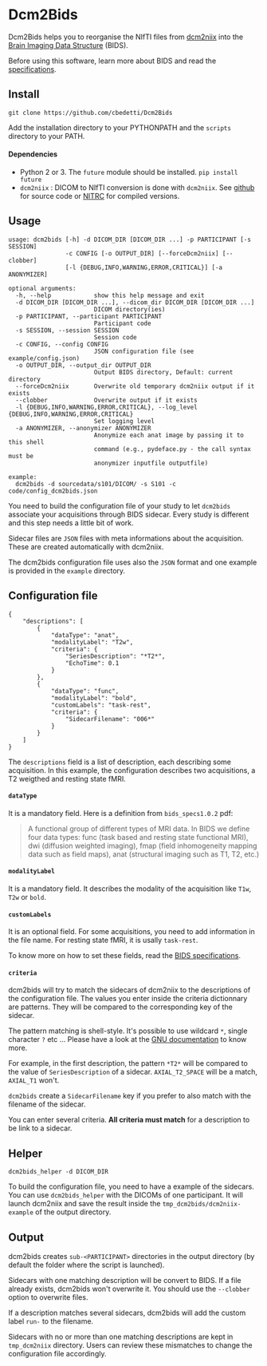 # Dcm2Bids

Dcm2Bids helps you to reorganise the NIfTI files from [dcm2niix][dcm2niix-github] into the [Brain Imaging Data Structure][bids] (BIDS).

Before using this software, learn more about BIDS and read the [specifications][bids-spec].

## Install

```
git clone https://github.com/cbedetti/Dcm2Bids
```

Add the installation directory to your PYTHONPATH and the `scripts` directory to your PATH.

#### Dependencies

- Python 2 or 3. The `future` module should be installed. `pip install future`
- `dcm2niix` : DICOM to NIfTI conversion is done with `dcm2niix`. See [github][dcm2niix-github] for source code or [NITRC][dcm2niix-nitrc] for compiled versions.

## Usage

```
usage: dcm2bids [-h] -d DICOM_DIR [DICOM_DIR ...] -p PARTICIPANT [-s SESSION]
                -c CONFIG [-o OUTPUT_DIR] [--forceDcm2niix] [--clobber]
                [-l {DEBUG,INFO,WARNING,ERROR,CRITICAL}] [-a ANONYMIZER]

optional arguments:
  -h, --help            show this help message and exit
  -d DICOM_DIR [DICOM_DIR ...], --dicom_dir DICOM_DIR [DICOM_DIR ...]
                        DICOM directory(ies)
  -p PARTICIPANT, --participant PARTICIPANT
                        Participant code
  -s SESSION, --session SESSION
                        Session code
  -c CONFIG, --config CONFIG
                        JSON configuration file (see example/config.json)
  -o OUTPUT_DIR, --output_dir OUTPUT_DIR
                        Output BIDS directory, Default: current directory
  --forceDcm2niix       Overwrite old temporary dcm2niix output if it exists
  --clobber             Overwrite output if it exists
  -l {DEBUG,INFO,WARNING,ERROR,CRITICAL}, --log_level {DEBUG,INFO,WARNING,ERROR,CRITICAL}
                        Set logging level
  -a ANONYMIZER, --anonymizer ANONYMIZER
                        Anonymize each anat image by passing it to this shell
                        command (e.g., pydeface.py - the call syntax must be
                        anonymizer inputfile outputfile)

example:
  dcm2bids -d sourcedata/s101/DICOM/ -s S101 -c code/config_dcm2bids.json
```

You need to build the configuration file of your study to let `dcm2bids` associate your acquisitions through BIDS sidecar. Every study is different and this step needs a little bit of work.

Sidecar files are `JSON` files with meta informations about the acquisition. These are created automatically with dcm2niix.

The dcm2bids configuration file uses also the `JSON` format and one example is provided in the `example` directory.

## Configuration file

```
{
    "descriptions": [
        {
            "dataType": "anat",
            "modalityLabel": "T2w",
            "criteria": {
                "SeriesDescription": "*T2*",
                "EchoTime": 0.1
            }
        },
        {
            "dataType": "func",
            "modalityLabel": "bold",
            "customLabels": "task-rest",
            "criteria": {
                "SidecarFilename": "006*"
            }
        }
    ]
}
```

The `descriptions` field is a list of description, each describing some acquisition. In this example, the configuration describes two acquisitions, a T2 weigthed and resting state fMRI.

#### `dataType`

It is a mandatory field. Here is a definition from `bids_specs1.0.2` pdf:

> A functional group of different types of MRI data. In BIDS we define four data types: func (task based and resting state functional MRI), dwi (diffusion weighted imaging), fmap (field inhomogeneity mapping data such as field maps), anat (structural imaging such as T1, T2, etc.)

#### `modalityLabel`

It is a mandatory field. It describes the modality of the acquisition like `T1w`, `T2w` or `bold`.

#### `customLabels`

It is an optional field. For some acquisitions, you need to add information in the file name. For resting state fMRI, it is usally `task-rest`.

To know more on how to set these fields, read the [BIDS specifications][bids-spec].

#### `criteria`

dcm2bids will try to match the sidecars of dcm2niix to the descriptions of the configuration file. The values you enter inside the criteria dictionnary are patterns. They will be compared to the corresponding key of the sidecar.

The pattern matching is shell-style. It's possible to use wildcard `*`, single character `?` etc ... Please have a look at the [GNU documentation][gnu-pattern] to know more.

For example, in the first description, the pattern `*T2*` will be compared to the value of `SeriesDescription` of a sidecar. `AXIAL_T2_SPACE` will be a match, `AXIAL_T1` won't.

`dcm2bids` create a `SidecarFilename` key if you prefer to also match with the filename of the sidecar.

You can enter several criteria. **All criteria must match** for a description to be link to a sidecar.

## Helper

`dcm2bids_helper -d DICOM_DIR`

To build the configuration file, you need to have a example of the sidecars. You can use `dcm2bids_helper` with the DICOMs of one participant. It will launch dcm2niix and save the result inside the `tmp_dcm2bids/dcm2niix-example` of the output directory.

## Output

dcm2bids creates `sub-<PARTICIPANT>` directories in the output directory (by default the folder where the script is launched).

Sidecars with one matching description will be convert to BIDS. If a file already exists, dcm2bids won't overwrite it. You should use the `--clobber` option to overwrite files.

If a description matches several sidecars, dcm2bids will add the custom label `run-` to the filename.

Sidecars with no or more than one matching descriptions are kept in `tmp_dcm2niix` directory. Users can review these mismatches to change the configuration file accordingly.


[bids]: http://bids.neuroimaging.io/
[bids-spec]: http://bids.neuroimaging.io/#download
[conda]: https://conda.io/docs/
[dcm2niix-github]: https://github.com/rordenlab/dcm2niix
[dcm2niix-nitrc]: https://www.nitrc.org/plugins/mwiki/index.php/dcm2nii:MainPage
[gnu-pattern]: https://www.gnu.org/software/bash/manual/html_node/Pattern-Matching.html
